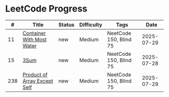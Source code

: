 # LeetCode Progress

| # | Title | Status | Difficulty | Tags | Date |
|---|---|---|---|---|---|
| 11 | [Container With Most Water](https://leetcode.com/problems/container-with-most-water/) | new | Medium | NeetCode 150, Blind 75 | 2025-07-29 |
| 15 | [3Sum](https://leetcode.com/problems/3sum/) | new | Medium | NeetCode 150, Blind 75 | 2025-07-28 |
| 238 | [Product of Array Except Self](https://leetcode.com/problems/product-of-array-except-self/) | new | Medium | NeetCode 150, Blind 75 | 2025-07-29 |
